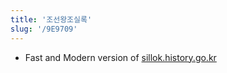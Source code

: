 ```yaml
---
title: '조선왕조실록'
slug: '/9E9709'
---
```


- Fast and Modern version of [sillok.history.go.kr](https://sillok.history.go.kr/)
